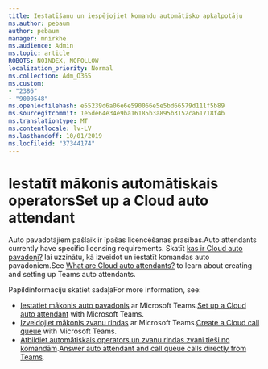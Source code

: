 ```yaml
---
title: Iestatīšanu un iespējojiet komandu automātisko apkalpotāju
ms.author: pebaum
author: pebaum
manager: mnirkhe
ms.audience: Admin
ms.topic: article
ROBOTS: NOINDEX, NOFOLLOW
localization_priority: Normal
ms.collection: Adm_O365
ms.custom:
- "2386"
- "9000548"
ms.openlocfilehash: e55239d6a06e6e590066e5e5bd66579d111f5b89
ms.sourcegitcommit: 1e5de64e34e9ba16185b3a895b3152ca61718f4b
ms.translationtype: MT
ms.contentlocale: lv-LV
ms.lasthandoff: 10/01/2019
ms.locfileid: "37344174"
---
```

# <a name="set-up-a-cloud-auto-attendant"></a><span data-ttu-id="3cf0b-102">Iestatīt mākonis automātiskais operators</span><span class="sxs-lookup"><span data-stu-id="3cf0b-102">Set up a Cloud auto attendant</span></span>

<span data-ttu-id="3cf0b-103">Auto pavadotājiem pašlaik ir īpašas licencēšanas prasības.</span><span class="sxs-lookup"><span data-stu-id="3cf0b-103">Auto attendants currently have specific licensing requirements.</span></span> <span data-ttu-id="3cf0b-104">Skatīt [kas ir Cloud auto pavadoņi?](https://docs.microsoft.com/microsoftteams/what-are-phone-system-auto-attendants) lai uzzinātu, kā izveidot un iestatīt komandas auto pavadoņiem.</span><span class="sxs-lookup"><span data-stu-id="3cf0b-104">See [What are Cloud auto attendants?](https://docs.microsoft.com/microsoftteams/what-are-phone-system-auto-attendants) to learn about creating and setting up Teams auto attendants.</span></span> 

<span data-ttu-id="3cf0b-105">Papildinformāciju skatiet sadaļā</span><span class="sxs-lookup"><span data-stu-id="3cf0b-105">For more information, see:</span></span>

- <span data-ttu-id="3cf0b-106">[Iestatiet mākonis auto pavadonis](https://docs.microsoft.com/microsoftteams/create-a-phone-system-auto-attendant) ar Microsoft Teams.</span><span class="sxs-lookup"><span data-stu-id="3cf0b-106">[Set up a Cloud auto attendant](https://docs.microsoft.com/microsoftteams/create-a-phone-system-auto-attendant) with Microsoft Teams.</span></span> 
- <span data-ttu-id="3cf0b-107">[Izveidojiet mākonis zvanu rindas](https://docs.microsoft.com/microsoftteams/create-a-phone-system-call-queue) ar Microsoft Teams.</span><span class="sxs-lookup"><span data-stu-id="3cf0b-107">[Create a Cloud call queue](https://docs.microsoft.com/microsoftteams/create-a-phone-system-call-queue) with Microsoft Teams.</span></span> 
- <span data-ttu-id="3cf0b-108">[Atbildiet automātiskais operators un zvanu rindas zvani tieši no komandām](https://docs.microsoft.com/microsoftteams/answer-auto-attendant-and-call-queue-calls).</span><span class="sxs-lookup"><span data-stu-id="3cf0b-108">[Answer auto attendant and call queue calls directly from Teams](https://docs.microsoft.com/microsoftteams/answer-auto-attendant-and-call-queue-calls).</span></span> 